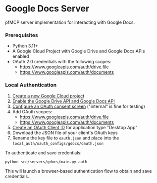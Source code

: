 # Google Docs Server

pfMCP server implementation for interacting with Google Docs.

### Prerequisites

- Python 3.11+
- A Google Cloud Project with Google Drive and Google Docs APIs enabled
- OAuth 2.0 credentials with the following scopes:
  - https://www.googleapis.com/auth/drive.file
  - https://www.googleapis.com/auth/documents

### Local Authentication

1. [Create a new Google Cloud project](https://console.cloud.google.com/projectcreate)
2. [Enable the Google Drive API and Google Docs API](https://console.cloud.google.com/workspace-api/products)
3. [Configure an OAuth consent screen](https://console.cloud.google.com/apis/credentials/consent) ("internal" is fine for testing)
4. Add OAuth scopes:
   - https://www.googleapis.com/auth/drive.file
   - https://www.googleapis.com/auth/documents
5. [Create an OAuth Client ID](https://console.cloud.google.com/apis/credentials/oauthclient) for application type "Desktop App"
6. Download the JSON file of your client's OAuth keys
7. Rename the key file to `oauth.json` and place into the `local_auth/oauth_configs/gdocs/oauth.json`

To authenticate and save credentials:

```bash
python src/servers/gdocs/main.py auth
```

This will launch a browser-based authentication flow to obtain and save credentials.
